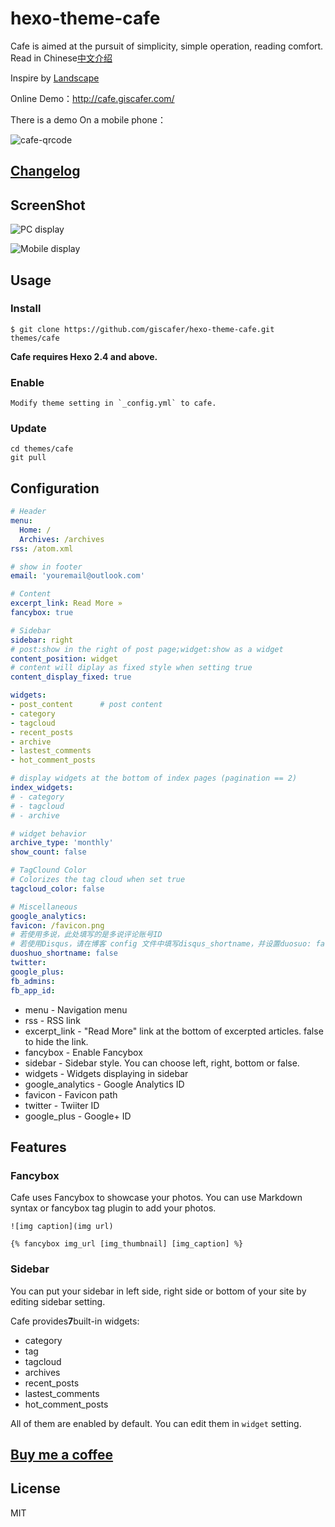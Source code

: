 # hexo-theme-cafe

Cafe is aimed at the pursuit of simplicity, simple operation, reading comfort. Read in Chinese[中文介绍](./README.md)

Inspire by [Landscape](https://github.com/hexojs/hexo-theme-landscape)

Online Demo：http://cafe.giscafer.com/

There is a demo On a mobile phone：

![cafe-qrcode](./cafe-qrcode.png)


## [Changelog](https://github.com/giscafer/hexo-theme-cafe/wiki/Changelog)

## ScreenShot

![PC display](https://raw.githubusercontent.com/giscafer/hexo-theme-cafe/master/assets/pc-display.gif)

![Mobile display](https://raw.githubusercontent.com/giscafer/hexo-theme-cafe/master/assets/mobie-display.gif)


## Usage

### Install

    $ git clone https://github.com/giscafer/hexo-theme-cafe.git themes/cafe


**Cafe requires Hexo 2.4 and above.**

### Enable

    Modify theme setting in `_config.yml` to cafe.

### Update

    cd themes/cafe
    git pull


## Configuration

```yml
# Header
menu:
  Home: /
  Archives: /archives
rss: /atom.xml

# show in footer
email: 'youremail@outlook.com'

# Content
excerpt_link: Read More »
fancybox: true

# Sidebar
sidebar: right
# post:show in the right of post page;widget:show as a widget
content_position: widget
# content will diplay as fixed style when setting true 
content_display_fixed: true

widgets:
- post_content      # post content
- category
- tagcloud
- recent_posts
- archive
- lastest_comments
- hot_comment_posts

# display widgets at the bottom of index pages (pagination == 2)
index_widgets:
# - category
# - tagcloud
# - archive

# widget behavior
archive_type: 'monthly'
show_count: false

# TagClound Color
# Colorizes the tag cloud when set true
tagcloud_color: false 

# Miscellaneous
google_analytics:
favicon: /favicon.png
# 若使用多说，此处填写的是多说评论账号ID
# 若使用Disqus，请在博客 config 文件中填写disqus_shortname，并设置duosuo: false关闭多说评论
duoshuo_shortname: false
twitter:
google_plus:
fb_admins:
fb_app_id:


```

- menu - Navigation menu
- rss - RSS link
- excerpt_link - "Read More" link at the bottom of excerpted articles. false to hide the link.
- fancybox - Enable Fancybox
- sidebar - Sidebar style. You can choose left, right, bottom or false.
- widgets - Widgets displaying in sidebar
- google_analytics - Google Analytics ID
- favicon - Favicon path
- twitter - Twiiter ID
- google_plus - Google+ ID


## Features

### Fancybox

Cafe uses Fancybox to showcase your photos. You can use Markdown syntax or fancybox tag plugin to add your photos.

    ![img caption](img url)

    {% fancybox img_url [img_thumbnail] [img_caption] %}

### Sidebar

You can put your sidebar in left side, right side or bottom of your site by editing sidebar setting.

Cafe provides**7**built-in widgets:

- category
- tag
- tagcloud
- archives
- recent_posts
- lastest_comments
- hot_comment_posts

All of them are enabled by default. You can edit them in `widget` setting.


## [Buy me a coffee](https://github.com/giscafer/buy-me-a-coffee/blob/master/README.md)

## License

MIT